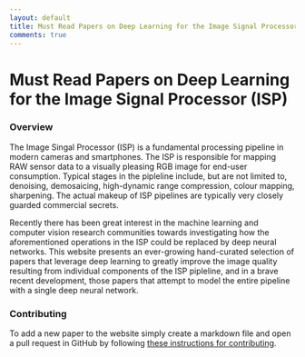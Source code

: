 ```yaml
---
layout: default
title: Must Read Papers on Deep Learning for the Image Signal Processor (ISP)
comments: true
---
```


# Must Read Papers on Deep Learning for the Image Signal Processor (ISP)

### Overview

The Image Singal Processor (ISP) is a fundamental processing pipeline in modern cameras and smartphones. The ISP is responsible for mapping RAW sensor data to a visually pleasing RGB image for end-user consumption. Typical stages in the pipleline include, but are not limited to, denoising, demosaicing, high-dynamic range compression, colour mapping, sharpening. The actual makeup of ISP pipelines are typically very closely guarded commercial secrets. 

Recently there has been great interest in the machine learning and computer vision research communities towards investigating how the aforementioned operations in the ISP could be replaced by deep neural networks. This website presents an ever-growing hand-curated selection of papers that leverage deep learning to greatly improve the image quality resulting from individual components of the ISP pipleline, and in a brave recent development, those papers that attempt to model the entire pipeline with a single deep neural network.  

### Contributing

To add a new paper to the website simply create a markdown file and open a pull request in GitHub by following [these instructions for contributing](contributing.html).

